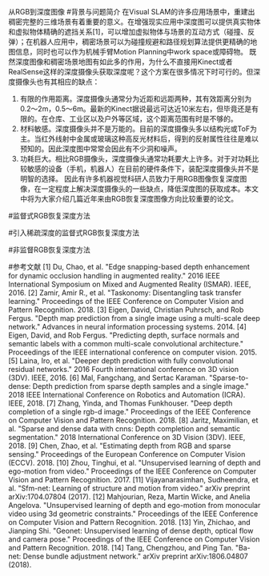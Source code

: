 从RGB到深度图像
#背景与问题简介
在Visual SLAM的许多应用场景中，重建出稠密完整的三维场景有着重要的意义。在增强现实应用中深度图可以提供真实物体和虚拟物体精确的遮挡关系[1]，可以增加虚拟物体与场景的互动方式（碰撞、反弹）；在机器人应用中，稠密场景可以为碰撞规避和路径规划算法提供更精确的地图信息，同时也可以作为机械手臂Motion Planning中work space或障碍物。
既然深度图像和稠密场景地图有如此多的作用，为什么不直接用Kinect或者RealSense这样的深度摄像头获取深度呢？这个方案在很多情况下时可行的。但深度摄像头也有其相应的缺点：
1. 有限的作用距离。深度摄像头通常分为近距和远距两种，其有效距离分别为0.2～2m，0.5～6m。最新的Kinect据说最远可达近10米左右，但毕竟还是有限的。在仓库、工业区以及户外等区域，这个距离范围有时是不够的。
2. 材料敏感。深度摄像头并不是万能的。目前的深度摄像头多以结构光或ToF为主。当红外线射中金属或玻璃这种高反光材料后，得到的反射属性往往是难以预知的。因此深度图中常常会因此有不少洞和噪声。
3. 功耗巨大。相比RGB摄像头，深度摄像头通常功耗要大上许多。对于对功耗比较敏感的设备（手机，机器人）在目前的硬件条件下，装配深度摄像头并不是明智的选择。
因此有许多机器视觉科研人员致力于用RGB图像恢复深度图像，在一定程度上解决深度摄像头的一些缺点，降低深度图的获取成本。本文中将为大家介绍几篇近年来由RGB恢复深度图像方向比较重要的论文。

#监督式RGB恢复深度方法

#引入稀疏深度的监督式RGB恢复深度方法

#非监督RGB恢复深度方法


#参考文献
[1] Du, Chao, et al. "Edge snapping-based depth enhancement for dynamic occlusion handling in augmented reality." 2016 IEEE International Symposium on Mixed and Augmented Reality (ISMAR). IEEE, 2016.
[2] Zamir, Amir R., et al. "Taskonomy: Disentangling task transfer learning." Proceedings of the IEEE Conference on Computer Vision and Pattern Recognition. 2018.
[3] Eigen, David, Christian Puhrsch, and Rob Fergus. "Depth map prediction from a single image using a multi-scale deep network." Advances in neural information processing systems. 2014.
[4] Eigen, David, and Rob Fergus. "Predicting depth, surface normals and semantic labels with a common multi-scale convolutional architecture." Proceedings of the IEEE international conference on computer vision. 2015.
[5] Laina, Iro, et al. "Deeper depth prediction with fully convolutional residual networks." 2016 Fourth international conference on 3D vision (3DV). IEEE, 2016.
[6] Mal, Fangchang, and Sertac Karaman. "Sparse-to-dense: Depth prediction from sparse depth samples and a single image." 2018 IEEE International Conference on Robotics and Automation (ICRA). IEEE, 2018.
[7] Zhang, Yinda, and Thomas Funkhouser. "Deep depth completion of a single rgb-d image." Proceedings of the IEEE Conference on Computer Vision and Pattern Recognition. 2018.
[8] Jaritz, Maximilian, et al. "Sparse and dense data with cnns: Depth completion and semantic segmentation." 2018 International Conference on 3D Vision (3DV). IEEE, 2018.
[9] Chen, Zhao, et al. "Estimating depth from RGB and sparse sensing." Proceedings of the European Conference on Computer Vision (ECCV). 2018.
[10] Zhou, Tinghui, et al. "Unsupervised learning of depth and ego-motion from video." Proceedings of the IEEE Conference on Computer Vision and Pattern Recognition. 2017.
[11] Vijayanarasimhan, Sudheendra, et al. "Sfm-net: Learning of structure and motion from video." arXiv preprint arXiv:1704.07804 (2017).
[12] Mahjourian, Reza, Martin Wicke, and Anelia Angelova. "Unsupervised learning of depth and ego-motion from monocular video using 3d geometric constraints." Proceedings of the IEEE Conference on Computer Vision and Pattern Recognition. 2018.
[13] Yin, Zhichao, and Jianping Shi. "Geonet: Unsupervised learning of dense depth, optical flow and camera pose." Proceedings of the IEEE Conference on Computer Vision and Pattern Recognition. 2018.
[14] Tang, Chengzhou, and Ping Tan. "Ba-net: Dense bundle adjustment network." arXiv preprint arXiv:1806.04807 (2018).